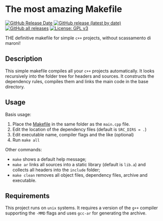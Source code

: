 # The most amazing Makefile

[![GitHub Release Date](https://img.shields.io/github/release-date/t3n0/MostAmazingMakefile)](https://github.com/t3n0/MostAmazingMakefile/releases/latest)
[![GitHub release (latest by date)](https://img.shields.io/github/v/release/t3n0/MostAmazingMakefile)](https://github.com/t3n0/MostAmazingMakefile/releases/latest)
[![GitHub all releases](https://img.shields.io/github/downloads/t3n0/MostAmazingMakefile/total)](https://github.com/t3n0/MostAmazingMakefile/releases/latest)
[![License: GPL v3](https://img.shields.io/badge/License-GPLv3-blue.svg)](https://www.gnu.org/licenses/gpl-3.0)

THE definitive makefile for simple `c++` projects, without scassamento di maroni!

## Description
This simple makefile compiles all your `c++` projects automatically.
It looks recursively into the folder tree for headers and sources.
It constructs the dependency rules, compiles them and links the main code in the base directory.

## Usage
Basis usage:
1. Place the [Makefile](Makefile) in the same folder as the `main.cpp` file.
2. Edit the location of the dependency files (default is `SRC_DIRS = .`)
3. Edit executable name, compiler flags and the like (optional)
4. Run `make all`

Other commands:
- `make` shows a default help message;
- `make ar` links all sources into a static library (default is `lib.a`) and collects all headers into the `include` folder;
- `make clean` removes all object files, dependency files, archive and executable.

## Requirements
This project runs on `unix` systems.
It requires a version of the `g++` compiler supporting the `-MMD` flags and uses `gcc-ar` for generating the archive.
